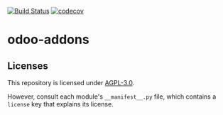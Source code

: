 [![Build Status](https://travis-ci.com/nuobit/odoo-addons.svg?branch=13.0)](https://travis-ci.com/nuobit/odoo-addons)
[![codecov](https://codecov.io/gh/nuobit/odoo-addons/branch/13.0/graph/badge.svg)](https://codecov.io/gh/nuobit/odoo-addons)

# odoo-addons

## Licenses

This repository is licensed under [AGPL-3.0](LICENSE).

However, consult each module's `__manifest__.py` file, which contains a `license` key that explains its license.
